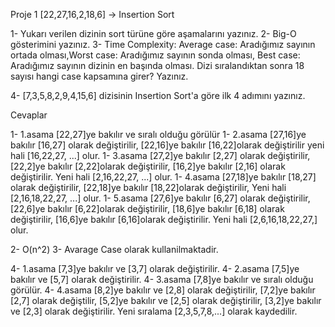 Proje 1
[22,27,16,2,18,6] -> Insertion Sort

1- Yukarı verilen dizinin sort türüne göre aşamalarını yazınız.
2- Big-O gösterimini yazınız.
3- Time Complexity: Average case: Aradığımız sayının ortada olması,Worst case: Aradığımız sayının sonda olması, Best case: Aradığımız sayının dizinin en başında olması. Dizi sıralandıktan sonra 18 sayısı hangi case kapsamına girer? Yazınız.


4- [7,3,5,8,2,9,4,15,6] dizisinin Insertion Sort'a göre ilk 4 adımını yazınız.

Cevaplar

1- 1.asama
[22,27]ye bakılır ve sıralı olduğu görülür
1- 2.asama
[27,16]ye bakılır [16,27] olarak değiştirilir, [22,16]ye bakılır [16,22]olarak değiştirilir
yeni hali [16,22,27, ...] olur.
1- 3.asama
[27,2]ye bakılır [2,27] olarak değiştirilir, [22,2]ye bakılır [2,22]olarak değiştirilir, [16,2]ye bakılır [2,16] olarak
değiştirilir. Yeni hali [2,16,22,27, ...] olur.
1- 4.asama
[27,18]ye bakılır [18,27] olarak değiştirilir, [22,18]ye bakılır [18,22]olarak değiştirilir, 
 Yeni hali [2,16,18,22,27, ...] olur.
 1- 5.asama
[27,6]ye bakılır [6,27] olarak değiştirilir, [22,6]ye bakılır [6,22]olarak değiştirilir, [18,6]ye bakılır [6,18] olarak
değiştirilir, [16,6]ye bakılır [6,16]olarak değiştirilir. Yeni hali [2,6,16,18,22,27,] olur.

2- O(n^2)
3- Avarage Case olarak kullanilmaktadir.




4- 1.asama
[7,3]ye bakılır ve [3,7] olarak değiştirilir.
4- 2.asama
[7,5]ye bakılır ve [5,7] olarak değiştirilir.
4- 3.asama
[7,8]ye bakılır ve sıralı olduğu görülür.
4- 4.asama
[8,2]ye bakılır ve [2,8] olarak değiştirilir, [7,2]ye bakılır [2,7] olarak değiştilir,
[5,2]ye bakılır ve [2,5] olarak değiştirilir, [3,2]ye bakılır ve [2,3] olarak değiştirilir.
Yeni sıralama [2,3,5,7,8,...] olarak kaydedilir.
